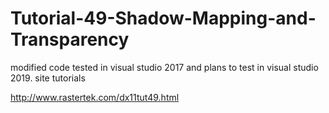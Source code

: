 # Tutorial-49-Shadow-Mapping-and-Transparency
modified code tested in visual studio 2017 and plans to test in visual studio 2019.
site tutorials 

http://www.rastertek.com/dx11tut49.html
